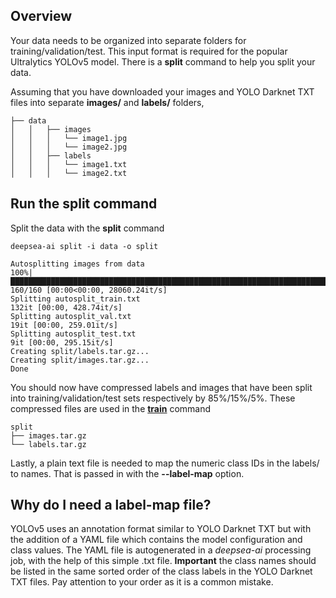 ## Overview

Your data needs to be organized into separate folders for training/validation/test.
This input format is required for the popular Ultralytics YOLOv5 model.
There is a **split** command to help you split your data.

Assuming that you have downloaded your images and YOLO Darknet TXT files into separate **images/** and **labels/** folders,

```
├── data
│   │   ├── images
│   │   │   └── image1.jpg
│   │   │   └── image2.jpg
│   │   ├── labels
│   │   │   └── image1.txt
│   │   │   └── image2.txt 
```  
## Run the split command

Split the data with the **split** command
```
deepsea-ai split -i data -o split
```
```
Autosplitting images from data
100%|██████████████████████████████████████████████████████████████████████████████████████████████████████████████████████████████████████████████████████████████████████████████████████████████████████████████████████████████████████████████████████████████████████████████████████████████████████████████████████████████████████████████████████████████████████████████████████████████████████████████████████████████████████████████| 160/160 [00:00<00:00, 28060.24it/s]
Splitting autosplit_train.txt
132it [00:00, 428.74it/s]
Splitting autosplit_val.txt
19it [00:00, 259.01it/s]
Splitting autosplit_test.txt
9it [00:00, 295.15it/s]
Creating split/labels.tar.gz...
Creating split/images.tar.gz...
Done
```

You should now have compressed labels and images that have been split into training/validation/test sets respectively by 85%/15%/5%. 
These compressed files are used in the **[train](commands/train.md)** command
```
split
├── images.tar.gz
└── labels.tar.gz
```


Lastly, a plain text file is needed to map the numeric class IDs in the labels/ to names. That is passed in with the **--label-map** option.

## Why do I need a label-map file?

YOLOv5 uses an annotation format similar to YOLO Darknet TXT but with the addition of a YAML file
which contains the model configuration and class values. The YAML file is autogenerated in a *deepsea-ai* processing job,
with the help of this simple .txt file.  **Important** the class names should be listed in the same sorted order of the 
class labels in the YOLO Darknet TXT files. Pay attention to your order as it is a common mistake. 

